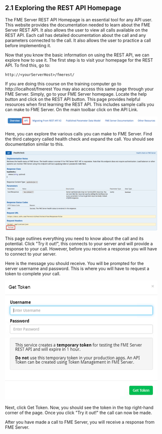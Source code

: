 ## 2.1 Exploring the REST API Homepage

The FME Server REST API Homepage is an essential tool for any API user. This website provides the documentation needed to learn about the FME Server REST API. It also allows the user to view all calls available on the REST API. Each call has detailed documentation about the call and any parameters connected to the call. It also allows the user to practice a call before implementing it.

Now that you know the basic information on using the REST API, we can
explore how to use it. The first step is to visit your homepage for the
REST API. To find this, go to:

    http://<yourServerHost>/fmerest/

If you are doing this course on the training computer go to http://localhost/fmerest You may also access this same page through your FME Server. Simply, go to your FME Server homepage. Locate the help button and click on the REST API button.
This page provides helpful resources when first learning the REST API.
This includes sample calls you can make to FME Server. On the main
toolbar click on the API Link.

![](./Images/image2.1.1.API.png)



Here, you can explore the various calls you can make to FME Server. Find
the third category called health check and expand the call. You should
see documentation similar to this.

![](./Images/image2.1.2.democall.png)



This page outlines everything you need to know about the call and its
potential. Click "Try it out!", this connects to your server and will
provide a response to your call. However, before you receive a response
you will have to connect to your server.

Here is the message you should receive. You will be prompted for the
server username and password. This is where you will have
to request a token to complete your call.

![](./Images/image2.1.3.Token.png)



Next, click Get Token. Now, you should see the token in the top right-hand corner of the page. Once you click "Try it out!" the call can now be made.

After you have made a call to FME Server, you will receive a response
from FME Server.
